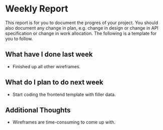 # Weekly Report

This report is for you to document the progres of your project. You should also document any change in plan, e.g. change in design or change in API specification or change in work allocation. The following is a template for you to follow.

## What have I done last week

- Finished up all other wireframes.

## What do I plan to do next week

- Start coding the frontend template with filler data.

## Additional Thoughts

- Wireframes are time-consuming to come up with.
